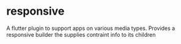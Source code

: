# responsive

A flutter plugin to support apps on various media types. Provides a responsive builder the supplies contraint info 
to its children